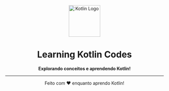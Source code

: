 <div align="center">
  <img src="https://upload.wikimedia.org/wikipedia/commons/7/74/Kotlin_Icon.png" alt="Kotlin Logo" width="100" />

  # Learning Kotlin Codes
  **Explorando conceitos e aprendendo Kotlin!**
</div>

---

<div align="center">
  Feito com ❤️ enquanto aprendo Kotlin!
</div>
